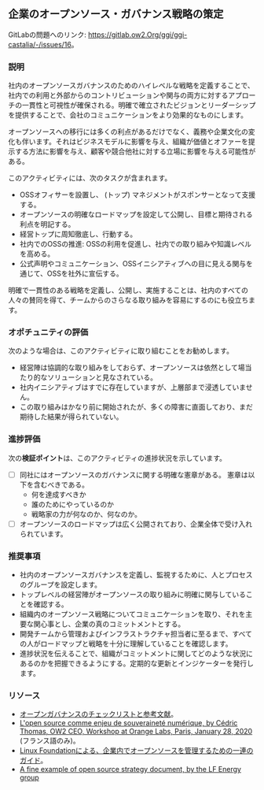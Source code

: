 ## 企業のオープンソース・ガバナンス戦略の策定

GitLabの問題へのリンク: <https://gitlab.ow2.Org/ggi/ggi-castalia/-/issues/16>。

### 説明

社内のオープンソースガバナンスのためのハイレベルな戦略を定義することで、社内での利用と外部からのコントリビューションや関与の両方に対するアプローチの一貫性と可視性が確保される。明確で確立されたビジョンとリーダーシップを提供することで、会社のコミュニケーションをより効果的なものにします。

オープンソースへの移行には多くの利点があるだけでなく、義務や企業文化の変化も伴います。それはビジネスモデルに影響を与え、組織が価値とオファーを提示する方法に影響を与え、顧客や競合他社に対する立場に影響を与える可能性がある。

このアクティビティには、次のタスクが含まれます。

* OSSオフィサーを設置し、 (トップ) マネジメントがスポンサーとなって支援する。
* オープンソースの明確なロードマップを設定して公開し、目標と期待される利点を明記する。
* 経営トップに周知徹底し、行動する。
* 社内でのOSSの推進: OSSの利用を促進し、社内での取り組みや知識レベルを高める。
* 公式声明やコミュニケーション、OSSイニシアティブへの目に見える関与を通じて、OSSを社外に宣伝する。

明確で一貫性のある戦略を定義し、公開し、実施することは、社内のすべての人々の賛同を得て、チームからのさらなる取り組みを容易にするのにも役立ちます。

### オポチュニティの評価

次のような場合は、このアクティビティに取り組むことをお勧めします。

* 経営陣は協調的な取り組みをしておらず、オープンソースは依然として場当たり的なソリューションと見なされている。
* 社内イニシアティブはすでに存在していますが、上層部まで浸透していません。
* この取り組みはかなり前に開始されたが、多くの障害に直面しており、まだ期待した結果が得られていない。

### 進捗評価

次の**検証ポイント**は、このアクティビティの進捗状況を示しています。
- [ ] 同社にはオープンソースのガバナンスに関する明確な憲章がある。
  憲章は以下を含むべきである。
  - 何を達成すべきか
  - 誰のためにやっているのか
  - 戦略家の力が何なのか、何なのか。
- [ ] オープンソースのロードマップは広く公開されており、企業全体で受け入れられています。

### 推奨事項

* 社内のオープンソースガバナンスを定義し、監視するために、人とプロセスのグループを設定します。
* トップレベルの経営陣がオープンソースの取り組みに明確に関与していることを確認する。
* 組織内のオープンソース戦略についてコミュニケーションを取り、それを主要な関心事とし、企業の真のコミットメントとする。
* 開発チームから管理およびインフラストラクチャ担当者に至るまで、すべての人がロードマップと戦略を十分に理解していることを確認します。
* 進捗状況を伝えることで、組織がコミットメントに関してどのような状況にあるのかを把握できるようにする。定期的な更新とインジケーターを発行します。

### リソース

* [オープンガバナンスのチェックリストと参考文献](https://opengovernance.dev/)。
* [L'open source comme enjeu de souveraineté numérique, by Cédric Thomas, OW2 CEO, Workshop at Orange Labs, Paris, January 28, 2020](https://www.ow2.org/download/OSS_Governance/Level_5/2001-OSSetSouveraineteNumerique-RC3.pdf) (フランス語のみ)。
* [Linux Foundationによる、企業内でオープンソースを管理するための一連のガイド](https://todogroup.org/guides/)。
* [A fine example of open source strategy document, by the LF Energy group](https://www.lfenergy.org/wp-content/uploads/sites/67/2019/07/Open-Source-Strategy-V1.0.pdf)